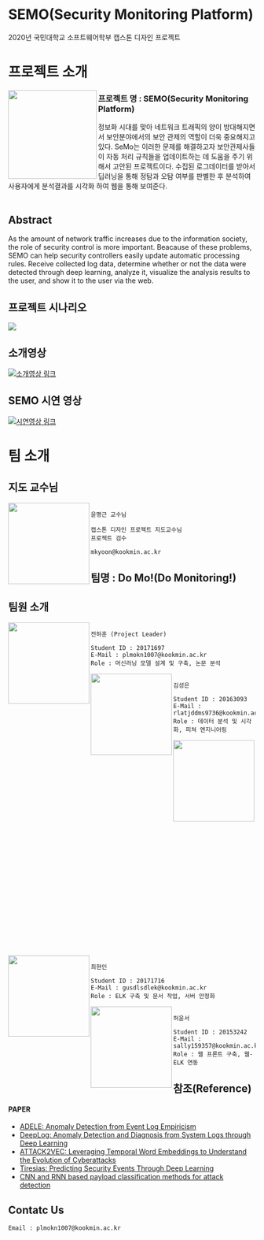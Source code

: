 # SEMO(Security Monitoring Platform)
2020년 국민대학교 소프트웨어학부 캡스톤 디자인 프로젝트 <br>


# 프로젝트 소개

<img align="left" width="180" height="180" src="https://i.imgur.com/JlF1Rgj.png">

### 프로젝트 명 : SEMO(Security Monitoring Platform)
정보화 시대를 맞아 네트워크 트래픽의 양이 방대해지면서 보안분야에서의 보안 관제의 역할이 더욱 중요해지고 있다. SeMo는 이러한 문제를 해결하고자 보안관제사들이 자동 처리 규칙들을 업데이트하는 데 도움을 주기 위해서 고안된 프로젝트이다. 수집된 로그데이터를 받아서 딥러닝을 통해 정탐과 오탐 여부를 판별한 후 분석하여 사용자에게 분석결과를 시각화 하여 웹을 통해 보여준다.<br><br>

## Abstract
As the amount of network traffic increases due to the information society, the role of security control is more important. Beacause of these problems, SEMO can help security controllers easily update automatic processing rules. Receive collected log data, determine whether or not the data were detected through deep learning, analyze it, visualize the analysis results to the user, and show it to the user via the web.

  
## 프로젝트 시나리오
<img src="https://i.imgur.com/9Fo7CpA.png">

## 소개영상

[![소개영상 링크](https://i.imgur.com/lhcCevZ.png)](https://www.youtube.com/watch?v=KdTk3ibeTUE&t=20s/)

## SEMO 시연 영상

[![시연영상 링크](https://i.imgur.com/TGMNZGS.png)]( https://youtu.be/2teB6htplh4)
# 팀 소개

## 지도 교수님

<img align="left" width="165" height="165" src="https://wfile.kookmin.ac.kr/data/www/profile/2010/05/5c5e79ff50d88e225749756b6403b56d.gif">

```

윤명근 교수님

캡스톤 디자인 프로젝트 지도교수님
프로젝트 검수

mkyoon@kookmin.ac.kr

```

## 팀명 : Do Mo!(Do Monitoring!)
## 팀원 소개

<img align="left" width="165" height="165" src="https://i.imgur.com/O6FLiUL.jpg">

```

전하훈 (Project Leader)

Student ID : 20171697
E-Mail : plmokn1007@kookmin.ac.kr
Role : 머신러닝 모델 설계 및 구축, 논문 분석

```

<img align="left" width="165" height="165" src="https://i.imgur.com/PVr03kz.png">

```

김성은

Student ID : 20163093
E-Mail : rlatjddms9736@kookmin.ac.kr
Role : 데이터 분석 및 시각화, 피쳐 엔지니어링

```

<img align="left" width="165" height="165" src="https://i.imgur.com/BBtY9sZ.jpg">

```

최운호

Student ID : 20171711
E-Mail : yms04089@kookmin.ac.kr
Role : 웹 서버 구축, 웹 서버-모델 연동

```

<img align="left" width="165" height="165" src="https://i.imgur.com/cpi6IPu.jpg">

```

최현인

Student ID : 20171716
E-Mail : gusdlsdlek@kookmin.ac.kr
Role : ELK 구축 및 문서 작업, 서버 안정화

```

<img align="left" width="165" height="165" src="https://i.imgur.com/Cwoh5Fl.png">

```

허윤서

Student ID : 20153242
E-Mail : sally159357@kookmin.ac.kr
Role : 웹 프론트 구축, 웹-ELK 연동

```

## 참조(Reference)


#### PAPER
- [ADELE: Anomaly Detection from Event Log Empiricism](https://ieeexplore.ieee.org/document/8486257)
- [DeepLog: Anomaly Detection and Diagnosis from System Logs through Deep Learning](https://dl.acm.org/doi/10.1145/3133956.3134015)
- [ATTACK2VEC: Leveraging Temporal Word Embeddings to Understand the Evolution of Cyberattacks](https://arxiv.org/abs/1905.12590)
- [Tiresias: Predicting Security Events Through Deep Learning](https://dl.acm.org/doi/10.1145/3243734.3243811)
- [CNN and RNN based payload classification methods for attack detection](https://www.sciencedirect.com/science/article/abs/pii/S0950705118304325#b14)


## Contatc Us

``` Email : plmokn1007@kookmin.ac.kr ```


